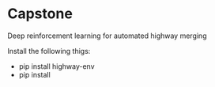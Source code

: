 # Capstone
Deep reinforcement learning for automated highway merging

Install the following thigs:
- pip install highway-env 
- pip install